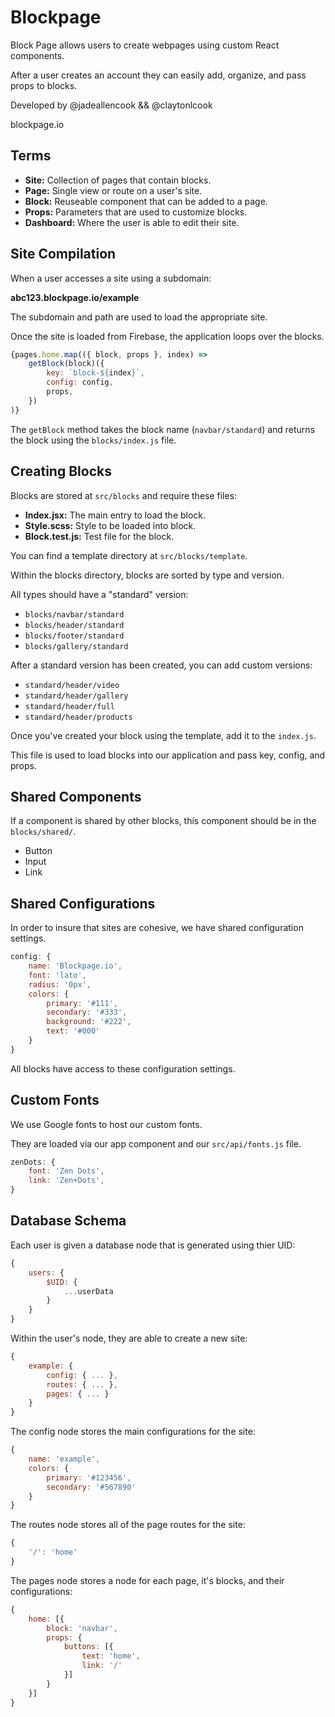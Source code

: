 # Blockpage

Block Page allows users to create webpages using custom React components. 

After a user creates an account they can easily add, organize, and pass props to blocks. 

Developed by @jadeallencook && @claytonlcook

blockpage.io

## Terms

- **Site:** Collection of pages that contain blocks.
- **Page:** Single view or route on a user's site. 
- **Block:** Reuseable component that can be added to a page.
- **Props:** Parameters that are used to customize blocks.
- **Dashboard:** Where the user is able to edit their site.

## Site Compilation

When a user accesses a site using a subdomain:

**abc123.blockpage.io/example**

The subdomain and path are used to load the appropriate site. 

Once the site is loaded from Firebase, the application loops over the blocks.

```js
{pages.home.map(({ block, props }, index) =>
    getBlock(block)({
        key: `block-${index}`,
        config: config,
        props,
    })
)}
```

The ```getBlock``` method takes the block name (```navbar/standard```) and returns the block using the ```blocks/index.js``` file. 

## Creating Blocks

Blocks are stored at ```src/blocks``` and require these files:

- **Index.jsx:** The main entry to load the block.
- **Style.scss:** Style to be loaded into block. 
- **Block.test.js:** Test file for the block.

You can find a template directory at ```src/blocks/template```.

Within the blocks directory, blocks are sorted by type and version. 

All types should have a "standard" version:

- ```blocks/navbar/standard```
- ```blocks/header/standard```
- ```blocks/footer/standard```
- ```blocks/gallery/standard```

After a standard version has been created, you can add custom versions:

- ```standard/header/video```
- ```standard/header/gallery```
- ```standard/header/full```
- ```standard/header/products```

Once you've created your block using the template, add it to the ```index.js```.

This file is used to load blocks into our application and pass key, config, and props.

## Shared Components

If a component is shared by other blocks, this component should be in the ```blocks/shared/```.

- Button
- Input
- Link

## Shared Configurations

In order to insure that sites are cohesive, we have shared configuration settings.

```js
config: {
    name: 'Blockpage.io',
    font: 'lato',
    radius: '0px',
    colors: {
        primary: '#111',
        secondary: '#333',
        background: '#222',
        text: '#000'
    }
}
```

All blocks have access to these configuration settings. 

## Custom Fonts

We use Google fonts to host our custom fonts. 

They are loaded via our app component and our ```src/api/fonts.js``` file.

```js
zenDots: {
    font: 'Zen Dots',
    link: 'Zen+Dots',
}
```

## Database Schema

Each user is given a database node that is generated using thier UID:

```js
{
    users: {
        $UID: {
            ...userData
        }
    }
}
```

Within the user's node, they are able to create a new site:

```js
{
    example: {
        config: { ... },
        routes: { ... },
        pages: { ... }
    }
}
```

The config node stores the main configurations for the site:

```js
{
    name: 'example',
    colors: {
        primary: '#123456',
        secondary: '#567890'
    }
}
```

The routes node stores all of the page routes for the site: 

```js
{
    '/': 'home'
}
```

The pages node stores a node for each page, it's blocks, and their configurations:

```js
{
    home: [{
        block: 'navbar',
        props: {
            buttons: [{
                text: 'home',
                link: '/'
            }]
        }
    }]
}
```